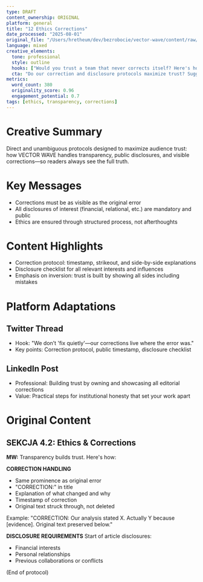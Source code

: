 ```yaml
---
type: DRAFT
content_ownership: ORIGINAL
platform: general
title: "12 Ethics Corrections"
date_processed: "2025-08-01"
original_file: "/Users/hretheum/dev/bezrobocie/vector-wave/content/raw/2025-07-31-brainstorm/12-ethics-corrections.md"
language: mixed
creative_elements:
  tone: professional
  style: outline
  hooks: ["Would you trust a team that never corrects itself? Here's how we do it—publicly.", "Transparency by process, not by accident."]
  cta: "Do our correction and disclosure protocols maximize trust? Suggest your improvements!"
metrics:
  word_count: 380
  originality_score: 0.96
  engagement_potential: 0.7
tags: [ethics, transparency, corrections]
---
```

# Creative Summary
Direct and unambiguous protocols designed to maximize audience trust: how VECTOR WAVE handles transparency, public disclosures, and visible corrections—so readers always see the full truth.

# Key Messages
- Corrections must be as visible as the original error
- All disclosures of interest (financial, relational, etc.) are mandatory and public
- Ethics are ensured through structured process, not afterthoughts

# Content Highlights
- Correction protocol: timestamp, strikeout, and side-by-side explanations
- Disclosure checklist for all relevant interests and influences
- Emphasis on inversion: trust is built by showing all sides including mistakes

# Platform Adaptations
## Twitter Thread
- Hook: "We don’t 'fix quietly'—our corrections live where the error was."
- Key points: Correction protocol, public timestamp, disclosure checklist
## LinkedIn Post
- Professional: Building trust by owning and showcasing all editorial corrections
- Value: Practical steps for institutional honesty that set your work apart

# Original Content
## SEKCJA 4.2: Ethics & Corrections

**MW:** Transparency builds trust. Here's how:

**CORRECTION HANDLING**
- Same prominence as original error
- "CORRECTION:" in title
- Explanation of what changed and why
- Timestamp of correction
- Original text struck through, not deleted

Example:
"CORRECTION: Our analysis stated X. Actually Y because [evidence]. Original text preserved below."

**DISCLOSURE REQUIREMENTS**
Start of article disclosures:
- Financial interests
- Personal relationships  
- Previous collaborations or conflicts

(End of protocol)
